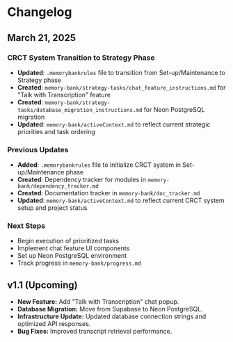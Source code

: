 # Changelog

## March 21, 2025

### CRCT System Transition to Strategy Phase
- **Updated**: `.memorybankrules` file to transition from Set-up/Maintenance to Strategy phase
- **Created**: `memory-bank/strategy-tasks/chat_feature_instructions.md` for "Talk with Transcription" feature
- **Created**: `memory-bank/strategy-tasks/database_migration_instructions.md` for Neon PostgreSQL migration
- **Updated**: `memory-bank/activeContext.md` to reflect current strategic priorities and task ordering

### Previous Updates
- **Added**: `.memorybankrules` file to initialize CRCT system in Set-up/Maintenance phase
- **Created**: Dependency tracker for modules in `memory-bank/dependency_tracker.md`
- **Created**: Documentation tracker in `memory-bank/doc_tracker.md`
- **Updated**: `memory-bank/activeContext.md` to reflect current CRCT system setup and project status

### Next Steps
- Begin execution of prioritized tasks
- Implement chat feature UI components
- Set up Neon PostgreSQL environment
- Track progress in `memory-bank/progress.md`

## v1.1 (Upcoming)
- **New Feature:** Add "Talk with Transcription" chat popup.
- **Database Migration:** Move from Supabase to Neon PostgreSQL.
- **Infrastructure Update:** Updated database connection strings and optimized API responses.
- **Bug Fixes:** Improved transcript retrieval performance.